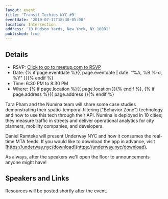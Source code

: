 ```yaml
---
layout: event
title: 'Transit Techies NYC #9'
eventdate: '2019-07-17T18:30-05:00'
location: Intersection
address: '10 Hudson Yards, New York, NY 10001'
published: true
---
```


## Details

- RSVP: [Click to go to meetup.com to RSVP](https://www.meetup.com/Transit-Techies-NYC/events/262457848/)
- Date: {% if page.eventdate %}{{ page.eventdate | date: "%A, %B %-d, %Y" }}{% endif %}
- Time: 6:30 PM to 8:30 PM
- Where: {% if page.location %}{{ page.location }}{% endif %}, {% if page.address %}{{ page.address }}{% endif %}

Tara Pham and the Numina team will share some case studies demonstrating their spatio-temporal filtering ("Behavior Zone") technology and how to use this tech through their API. Numina is deployed in 10 cities; they measure traffic in streets and deliver operational analytics for city planners, mobility companies, and developers.

Daniel Ramteke will present Underway NYC and how it consumes the real-time MTA feeds. If you would like to download the app in advance, visit [https://underway.nyc/download](https://underway.nyc/download).

As always, after the speakers we'll open the floor to announcements anyone might have!

## Speakers and Links

Resources will be posted shortly after the event.
